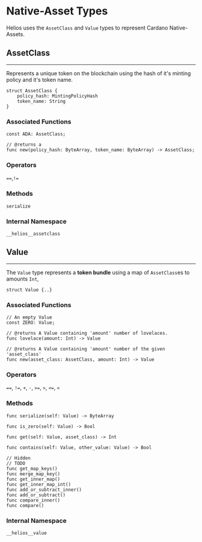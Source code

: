 # Native-Asset Types

Helios uses the `AssetClass` and `Value` types to represent Cardano Native-Assets.

## AssetClass

---

Represents a unique token on the blockchain using the hash of it's minting policy and it's token name.

```rust, noplaypen
struct AssetClass {
    policy_hash: MintingPolicyHash
    token_name: String
}
```

### Associated Functions

```rust, noplaypen
const ADA: AssetClass;

// @returns a 
func new(policy_hash: ByteArray, token_name: ByteArray) -> AssetClass;
```

### Operators

`==`,`!=`

### Methods

`serialize`

### Internal Namespace

`__helios__assetclass`

## Value

---

The `Value` type represents a **token bundle** using a map of `AssetClass`es to amounts `Int`,

```rust, noplaypen
struct Value {..}
```

### Associated Functions

```go, noplaypen
// An empty Value
const ZERO: Value;

// @returns A Value containing 'amount' number of lovelaces.
func lovelace(amount: Int) -> Value

// @returns A Value containing 'amount' number of the given 'asset_class'
func new(asset_class: AssetClass, amount: Int) -> Value
```

### Operators

`==`, `!=`, `+`, `-`, `>=`, `>`, `<=`, `<`

### Methods

```go, noplaypen
func serialize(self: Value) -> ByteArray

func is_zero(self: Value) -> Bool

func get(self: Value, asset_class) -> Int

func contains(self: Value, other_value: Value) -> Bool

// Hidden
// TODO
func get_map_keys()
func merge_map_key()
func get_inner_map()
func get_inner_map_int() 
func add_or_subtract_inner() 
func add_or_subtract() 
func compare_inner()
func compare()
```

### Internal Namespace 

`__helios__value`
